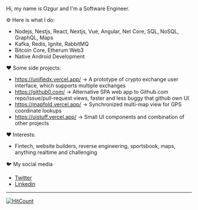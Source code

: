 Hi, my name is Ozgur and I'm a Software Engineer.

⚙️ Here is what I do:

* Nodejs, Nestjs, React, Nextjs, Vue, Angular, Net Core, SQL, NoSQL, GraphQL, Maps
* Kafka, Redis, Ignite, RabbitMQ
* Bitcoin Core, Etherum Web3
* Native Android Development

❤️ Some side projects:
* https://unifiedx.vercel.app/ -> A prototype of crypto exchange user interface, which supports multiple exchanges
* https://github0.com/ -> Alternative SPA web app to Github.com repo/issue/pull-request views, faster and less buggy that github own UI
* https://mapfold.vercel.app/ -> Synchronized multi-map view for GPS coordinate lookups
* https://uistuff.vercel.app/ -> Small UI components and combination of other projects

❤️ Interests:
* Fintech, website builders, reverse engineering, sportsbook, maps, anything realtime and challenging

🐦 My social media
* [Twitter](https://twitter.com/ozgurrgul)
* [Linkedin](https://www.linkedin.com/in/ozgurgul35/)

---

[![HitCount](http://hits.dwyl.com/ozgurrgul/ozgurrgul.svg)](http://hits.dwyl.com/ozgurrgul/ozgurrgul)
